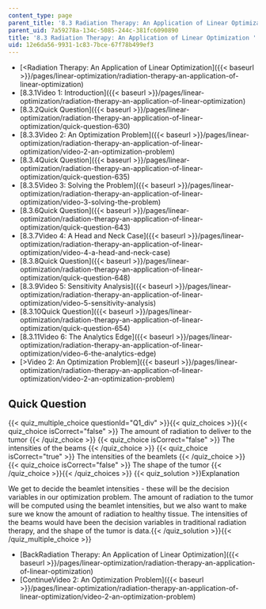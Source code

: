 ```yaml
---
content_type: page
parent_title: '8.3 Radiation Therapy: An Application of Linear Optimization '
parent_uid: 7a59278a-134c-5085-244c-381fc6090890
title: '8.3 Radiation Therapy: An Application of Linear Optimization '
uid: 12e6da56-9931-1c83-7bce-67f78b499ef3
---
```


*   [<Radiation Therapy: An Application of Linear Optimization]({{< baseurl >}}/pages/linear-optimization/radiation-therapy-an-application-of-linear-optimization)
*   [8.3.1Video 1: Introduction]({{< baseurl >}}/pages/linear-optimization/radiation-therapy-an-application-of-linear-optimization)
*   [8.3.2Quick Question]({{< baseurl >}}/pages/linear-optimization/radiation-therapy-an-application-of-linear-optimization/quick-question-630)
*   [8.3.3Video 2: An Optimization Problem]({{< baseurl >}}/pages/linear-optimization/radiation-therapy-an-application-of-linear-optimization/video-2-an-optimization-problem)
*   [8.3.4Quick Question]({{< baseurl >}}/pages/linear-optimization/radiation-therapy-an-application-of-linear-optimization/quick-question-635)
*   [8.3.5Video 3: Solving the Problem]({{< baseurl >}}/pages/linear-optimization/radiation-therapy-an-application-of-linear-optimization/video-3-solving-the-problem)
*   [8.3.6Quick Question]({{< baseurl >}}/pages/linear-optimization/radiation-therapy-an-application-of-linear-optimization/quick-question-643)
*   [8.3.7Video 4: A Head and Neck Case]({{< baseurl >}}/pages/linear-optimization/radiation-therapy-an-application-of-linear-optimization/video-4-a-head-and-neck-case)
*   [8.3.8Quick Question]({{< baseurl >}}/pages/linear-optimization/radiation-therapy-an-application-of-linear-optimization/quick-question-648)
*   [8.3.9Video 5: Sensitivity Analysis]({{< baseurl >}}/pages/linear-optimization/radiation-therapy-an-application-of-linear-optimization/video-5-sensitivity-analysis)
*   [8.3.10Quick Question]({{< baseurl >}}/pages/linear-optimization/radiation-therapy-an-application-of-linear-optimization/quick-question-654)
*   [8.3.11Video 6: The Analytics Edge]({{< baseurl >}}/pages/linear-optimization/radiation-therapy-an-application-of-linear-optimization/video-6-the-analytics-edge)
*   [\>Video 2: An Optimization Problem]({{< baseurl >}}/pages/linear-optimization/radiation-therapy-an-application-of-linear-optimization/video-2-an-optimization-problem)

Quick Question
--------------

{{< quiz_multiple_choice questionId="Q1_div" >}}{{< quiz_choices >}}{{< quiz_choice isCorrect="false" >}}&nbsp;The amount of radiation to deliver to the tumor&nbsp;{{< /quiz_choice >}}
{{< quiz_choice isCorrect="false" >}}&nbsp;The intensities of the beams&nbsp;{{< /quiz_choice >}}
{{< quiz_choice isCorrect="true" >}}&nbsp;The intensities of the beamlets&nbsp;{{< /quiz_choice >}}
{{< quiz_choice isCorrect="false" >}}&nbsp;The shape of the tumor&nbsp;{{< /quiz_choice >}}{{< /quiz_choices >}}
{{< quiz_solution >}}Explanation

We get to decide the beamlet intensities - these will be the decision variables in our optimization problem. The amount of radiation to the tumor will be computed using the beamlet intensities, but we also want to make sure we know the amount of radiation to healthy tissue. The intensities of the beams would have been the decision variables in traditional radiation therapy, and the shape of the tumor is data.{{< /quiz_solution >}}{{< /quiz_multiple_choice >}}

*   [BackRadiation Therapy: An Application of Linear Optimization]({{< baseurl >}}/pages/linear-optimization/radiation-therapy-an-application-of-linear-optimization)
*   [ContinueVideo 2: An Optimization Problem]({{< baseurl >}}/pages/linear-optimization/radiation-therapy-an-application-of-linear-optimization/video-2-an-optimization-problem)